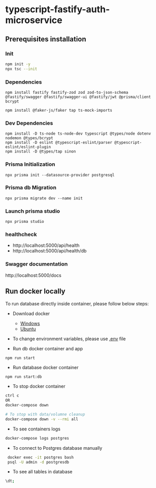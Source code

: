# typescript-fastify-auth-microservice

## Prerequisites installation

### Init

```bash
npm init -y
npx tsc --init
```

### Dependencies

```
npm install fastify fastify-zod zod zod-to-json-schema @fastify/swagger @fastify/swagger-ui @fastify/jwt @prisma/client bcrypt

npm install @faker-js/faker tap ts-mock-imports
```

### Dev Dependencies

```
npm install -D ts-node ts-node-dev typescript @types/node dotenv nodemon @types/bcrypt
npm install -D eslint @typescript-eslint/parser @typescript-eslint/eslint-plugin
npm install -D @types/tap sinon
```

### Prisma Initialization

```
npx prisma init --datasource-provider postgresql
```

### Prisma db Migration

```
npx prisma migrate dev --name init
```

### Launch prisma studio

```
npx prisma studio
```

### healthcheck

- http://localhost:5000/api/health
- http://localhost:5000/api/health/db

### Swagger documentation

http://localhost:5000/docs

## Run docker locally

To run database directly inside container, please follow below steps:

- Download docker

  - [Windows](https://docs.docker.com/desktop/install/windows-install/)
  - [Ubuntu](https://docs.docker.com/engine/install/ubuntu/#install-using-the-repository)

- To change environment variables, please use [.env](.env.example) file

- Run db docker container and app

```base
npm run start
```

- Run database docker container

```bash
npm run start:db
```

- To stop docker container

```bash
ctrl c
OR
docker-compose down

# To stop with data/volumne cleanup
docker-compose down -v --rmi all
```

- To see containers logs

```bash
docker-compose logs postgres
```

- To connect to Postgres database manually

```bash
 docker exec -it postgres bash
 psql -U admin -d postgresdb
```

- To see all tables in database

```bash
\dt;
```
